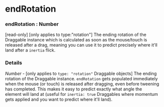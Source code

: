 # endRotation

### endRotation : Number

\[read-only] \[only applies to type:"rotation"] The ending rotation of the Draggable instance which is calculated as soon as the mouse/touch is released after a drag, meaning you can use it to predict precisely where it'll land after a `inertia` flick.

### Details[​](#details "Direct link to Details")

*Number* - \[only applies to `type: "rotation"` Draggable objects] The ending rotation of the Draggable instance. `endRotation` gets populated immediately when the mouse (or touch) is released after dragging, even before tweening has completed. This makes it easy to predict exactly what angle the element will land at (useful for `inertia: true` Draggables where momentum gets applied and you want to predict where it'll land).
